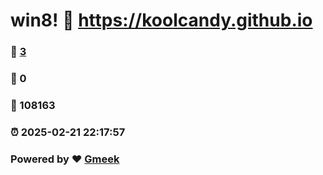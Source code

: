 # win8! :link: https://koolcandy.github.io 
### :page_facing_up: [3](https://koolcandy.github.io/tag.html) 
### :speech_balloon: 0 
### :hibiscus: 108163 
### :alarm_clock: 2025-02-21 22:17:57 
### Powered by :heart: [Gmeek](https://github.com/Meekdai/Gmeek)
